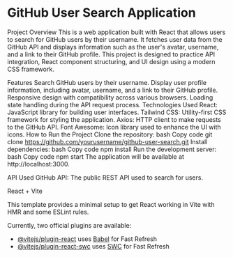 # GitHub User Search Application
Project Overview
This is a web application built with React that allows users to search for GitHub users by their username. It fetches user data from the GitHub API and displays information such as the user's avatar, username, and a link to their GitHub profile. This project is designed to practice API integration, React component structuring, and UI design using a modern CSS framework.

Features
Search GitHub users by their username.
Display user profile information, including avatar, username, and a link to their GitHub profile.
Responsive design with compatibility across various browsers.
Loading state handling during the API request process.
Technologies Used
React: JavaScript library for building user interfaces.
Tailwind CSS: Utility-first CSS framework for styling the application.
Axios: HTTP client to make requests to the GitHub API.
Font Awesome: Icon library used to enhance the UI with icons.
How to Run the Project
Clone the repository:
bash
Copy code
git clone https://github.com/yourusername/github-user-search.git
Install dependencies:
bash
Copy code
npm install
Run the development server:
bash
Copy code
npm start
The application will be available at http://localhost:3000.

API Used
GitHub API: The public REST API used to search for users.

 React + Vite

This template provides a minimal setup to get React working in Vite with HMR and some ESLint rules.

Currently, two official plugins are available:

- [@vitejs/plugin-react](https://github.com/vitejs/vite-plugin-react/blob/main/packages/plugin-react/README.md) uses [Babel](https://babeljs.io/) for Fast Refresh
- [@vitejs/plugin-react-swc](https://github.com/vitejs/vite-plugin-react-swc) uses [SWC](https://swc.rs/) for Fast Refresh
